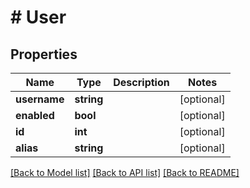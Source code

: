 # # User

## Properties

Name | Type | Description | Notes
------------ | ------------- | ------------- | -------------
**username** | **string** |  | [optional]
**enabled** | **bool** |  | [optional]
**id** | **int** |  | [optional]
**alias** | **string** |  | [optional]

[[Back to Model list]](../../README.md#models) [[Back to API list]](../../README.md#endpoints) [[Back to README]](../../README.md)
